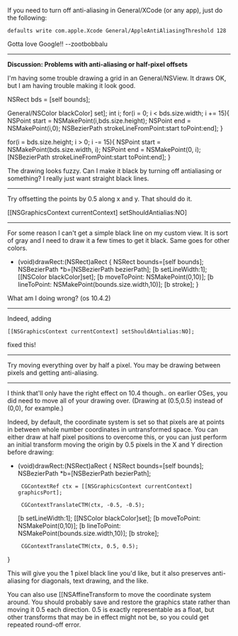 If you need to turn off anti-aliasing in General/XCode (or any app), just do the following:

    defaults write com.apple.Xcode General/AppleAntiAliasingThreshold 128

Gotta love Google!! --zootbobbalu

----

**Discussion: Problems with anti-aliasing or half-pixel offsets**

I'm having some trouble drawing a grid in an General/NSView. It draws OK, but I am having trouble making it look good.

    
 NSRect bds = [self bounds];
     
 General/NSColor blackColor] set];
 int i;
 for(i = 0; i < bds.size.width; i += 15){
     NSPoint start = NSMakePoint(i,bds.size.height);
     NSPoint end = NSMakePoint(i,0);
     NSBezierPath strokeLineFromPoint:start toPoint:end];
 }
     
 for(i = bds.size.height; i > 0; i -= 15){
     NSPoint start = NSMakePoint(bds.size.width, i);
     NSPoint end = NSMakePoint(0, i);
     [NSBezierPath strokeLineFromPoint:start toPoint:end];
 }


The drawing looks fuzzy. Can I make it black by turning off antialiasing or something? I really just want straight black lines. 

----

Try offsetting the points by 0.5 along x and y. That should do it.

    
 [[NSGraphicsContext currentContext] setShouldAntialias:NO]


----

For some reason I can't get a simple black line on my custom view.
It is sort of gray and I need to draw it a few times to get it black.
Same goes for other colors.

     
 - (void)drawRect:(NSRect)aRect
 {
 	NSRect bounds=[self bounds];
 	NSBezierPath *b=[NSBezierPath bezierPath];
 	[b setLineWidth:1];
 	[[NSColor blackColor]set];
 	[b moveToPoint: NSMakePoint(0,10)];
 	[b lineToPoint: NSMakePoint(bounds.size.width,10)];
 	[b stroke];
 }


What am I doing wrong? (os 10.4.2)

----

Indeed, adding 

    [[NSGraphicsContext currentContext] setShouldAntialias:NO];

fixed this!

----

Try moving everything over by half a pixel.  You may be drawing between pixels and getting anti-aliasing.

----

I think that'll only have the right effect on 10.4 though.. on earlier OSes, you did need to move all of your drawing over.  (Drawing at (0.5,0.5) instead of (0,0), for example.)

Indeed, by default, the coordinate system is set so that pixels are at points in between whole number coordinates in untransformed space. You can either draw at half pixel positions to overcome this, or you can just perform an initial transform moving the origin by 0.5 pixels in the X and Y direction before drawing:

     
 - (void)drawRect:(NSRect)aRect
 {
 	NSRect bounds=[self bounds];
 	NSBezierPath *b=[NSBezierPath bezierPath];
 
        CGContextRef ctx = [[NSGraphicsContext currentContext] graphicsPort];
 
        CGContextTranslateCTM(ctx, -0.5, -0.5);
 
 	[b setLineWidth:1];
 	[[NSColor blackColor]set];
 	[b moveToPoint: NSMakePoint(0,10)];
 	[b lineToPoint: NSMakePoint(bounds.size.width,10)];
 	[b stroke];
 
        CGContextTranslateCTM(ctx, 0.5, 0.5);
 }


This will give you the 1 pixel black line you'd like, but it also preserves anti-aliasing for diagonals, text drawing, and the like.

You can also use [[NSAffineTransform to move the coordinate system around.  You should probably save and restore the graphics state rather than moving it 0.5 each direction.  0.5 is exactly representable as a float, but other transforms that may be in effect might not be, so you could get repeated round-off error.
